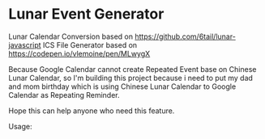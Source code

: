 # Lunar Event Generator

Lunar Calendar Conversion based on https://github.com/6tail/lunar-javascript
ICS File Generator based on https://codepen.io/vlemoine/pen/MLwygX

Because Google Calendar cannot create Repeated Event base on Chinese Lunar Calendar, so I'm building this project because i need to put my dad and mom birthday which is using Chinese Lunar Calendar to Google Calendar as Repeating Reminder.

Hope this can help anyone who need this feature.

Usage:
